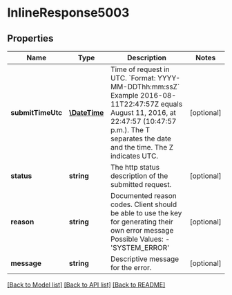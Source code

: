 # InlineResponse5003

## Properties
Name | Type | Description | Notes
------------ | ------------- | ------------- | -------------
**submitTimeUtc** | [**\DateTime**](\DateTime.md) | Time of request in UTC. &#x60;Format: YYYY-MM-DDThh:mm:ssZ&#x60;  Example 2016-08-11T22:47:57Z equals August 11, 2016, at 22:47:57 (10:47:57 p.m.). The T separates the date and the time. The Z indicates UTC. | [optional] 
**status** | **string** | The http status description of the submitted request. | [optional] 
**reason** | **string** | Documented reason codes. Client should be able to use the key for generating their own error message Possible Values:   - &#39;SYSTEM_ERROR&#39; | [optional] 
**message** | **string** | Descriptive message for the error. | [optional] 

[[Back to Model list]](../README.md#documentation-for-models) [[Back to API list]](../README.md#documentation-for-api-endpoints) [[Back to README]](../README.md)


